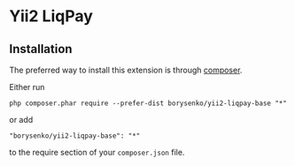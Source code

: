 Yii2 LiqPay
================================

Installation
------------

The preferred way to install this extension is through [composer](http://getcomposer.org/download/).

Either run

```
php composer.phar require --prefer-dist borysenko/yii2-liqpay-base "*"
```

or add

```
"borysenko/yii2-liqpay-base": "*"
```

to the require section of your `composer.json` file.